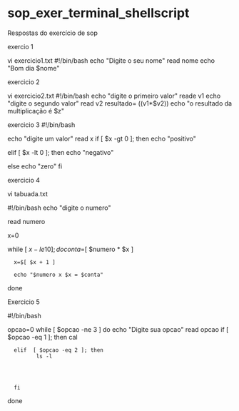 # sop_exer_terminal_shellscript
Respostas do exercício de sop

exercio 1

vi exercicio1.txt
#!/bin/bash
echo "Digite o seu nome"
read nome
echo "Bom dia $nome"

exercicio 2

vi exercicio2.txt
#!/bin/bash
echo "digite o primeiro valor"
reade v1
echo "digite o segundo valor"
read v2
resultado= $(($v1*$v2))
echo "o resultado da multiplicação é $z"

exercicio 3
#!/bin/bash

echo "digite um valor"
read x
if [ $x -gt 0 ]; then
   echo "positivo"
 
elif [ $x -lt 0 ]; then
  echo "negativo"
 
 else
  echo "zero"
fi

exercicio 4

vi tabuada.txt

#!/bin/bash
echo "digite o numero"
 
read numero
 
x=0
 
while [ $x -le 10 ];
do
      conta=$[ $numero * $x ]
 
      x=$[ $x + 1 ]
 
      echo "$numero x $x = $conta"
 
done

Exercicio 5

#!/bin/bash
 
 
opcao=0
while [ $opcao -ne 3 ]
do
      echo "Digite sua opcao"
      read opcao
      if [ $opcao -eq 1  ]; then
      cal
 
 
      elif  [ $opcao -eq 2 ]; then
             ls -l
 
 
 
 
      fi
done
 
